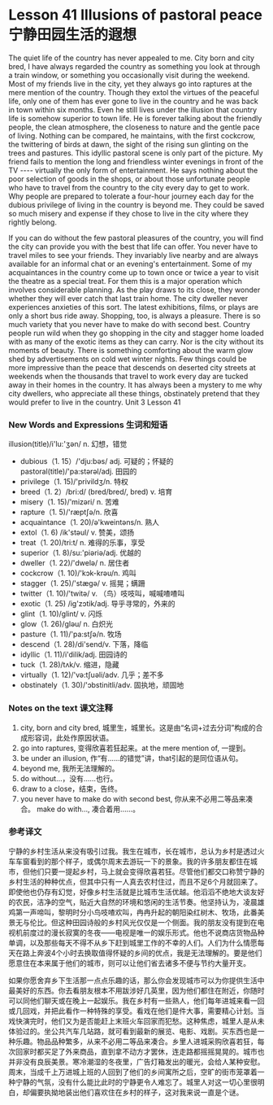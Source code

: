 # Lesson 41 Illusions of pastoral peace 宁静田园生活的遐想
The quiet life of the country has never appealed to me. City born and city bred, I have always regarded the country as something you look at through a train window, or something you occasionally visit during the weekend. Most of my friends live in the city, yet they always go into raptures at the mere mention of the country. Though they extol the virtues of the peaceful life, only one of them has ever gone to live in the country and he was back in town within six months. Even he still lives under the illusion that country life is somehow superior to town life. He is forever talking about the friendly people, the clean atmosphere, the closeness to nature and the gentle pace of living. Nothing can be compared, he maintains, with the first cockcrow, the twittering of birds at dawn, the sight of the rising sun glinting on the trees and pastures. This idyllic pastoral scene is only part of the picture. My friend fails to mention the long and friendless winter evenings in front of the TV ---- virtually the only form of entertainment. He says nothing about the poor selection of goods in the shops, or about those unfortunate people who have to travel from the country to the city every day to get to work. Why people are prepared to tolerate a four-hour journey each day for the dubious privilege of living in the country is beyond me. They could be saved so much misery and expense if they chose to live in the city where they rightly belong.

If you can do without the few pastoral pleasures of the country, you will find the city can provide you with the best that life can offer. You never have to travel miles to see your friends. They invariably live nearby and are always available for an informal chat or an evening's entertainment. Some of my acquaintances in the country come up to town once or twice a year to visit the theatre as a special treat. For them this is a major operation which involves considerable planning. As the play draws to its close, they wonder whether they will ever catch that last train home. The city dweller never experiences anxieties of this sort. The latest exhibitions, films, or plays are only a short bus ride away. Shopping, too, is always a pleasure. There is so much variety that you never have to make do with second best. Country people run wild when they go shopping in the city and stagger home loaded with as many of the exotic items as they can carry. Nor is the city without its moments of beauty. There is something comforting about the warm glow shed by advertisements on cold wet winter nights. Few things could be more impressive than the peace that descends on deserted city streets at weekends when the thousands that travel to work every day are tucked away in their homes in the country. It has always been a mystery to me why city dwellers, who appreciate all these things, obstinately pretend that they would prefer to live in the country. Unit 3 Lesson 41

### New Words and Expressions 生词和短语

illusion(title)/i'lu:'ʒən/ n. 幻想，错觉
* dubious（1. 15）/'dju:bəs/ adj. 可疑的；怀疑的
	pastoral(title)/'pa:stərəl/adj. 田园的
* privilege（1. 15)/'privildʒ/n. 特权
* breed（1. 2）/bri:d/ (bred/bred/, bred) v. 培育
* misery（1. 15)/'mizəri/ n. 苦难
* rapture（1. 5)/'ræptʃə/n. 欣喜
* acquaintance（1. 20)/ə'kweintəns/n. 熟人
* extol（1. 6) /ik'stəul/ v. 赞美，颂扬
* treat（1. 20)/tri:t/ n. 难得的乐事，享受
* superior（1. 8)/su:'piəriə/adj. 优越的
* dweller（1. 22)/'dwelə/ n. 居住者
* cockcrow（1. 10)/'kɔk-krəu/n. 鸡叫
* stagger（1. 25)/'stægə/ v. 摇晃；螨跚
* twitter（1. 10)/'twitə/ v. （鸟）吱吱叫，喊喊喳喳叫
* exotic（1. 25) /ig'zɔtik/adj. 导乎寻常的，外来的
* glint（1. 10)/glint/ v. 闪烁
* glow（1. 26)/gləu/ n. 白炽光
* pasture（1. 11)/'pa:stʃə/n. 牧场
* descend（1. 28)/di'send/v. 下落，降临
* idyllic（1. 11)/i'dilik/adj. 田园诗的
* tuck（1. 28)/tʌk/v. 缩进，隐藏
* virtually（1. 12)/'və:tʃuəli/adv. 几乎；差不多
* obstinately（1. 30)/'ɔbstinitli/adv. 固执地，顽固地

### Notes on the text 课文注释

1. city, born and city bred, 城里生，城里长。这是由“名词+过去分词”构成的合成形容词，此处作原因状语。
2. go into raptures, 变得欣喜若狂起来。at the mere mention of, 一提到。
3. be under an illusion, 作“有……的错觉”讲，that引起的是同位语从句。
4. beyond me, 我所无法理解的。
5. do without…，没有……也行。
6. draw to a close，结束，告终。
7. you never have to make do with second best, 你从来不必用二等品来凑合。
	make do with…, 凑合着用……。

### 参考译文

宁静的乡村生活从来没有吸引过我。我生在城市，长在城市，总认为乡村是透过火车车窗看到的那个样子，或偶尔周末去游玩一下的景象。我的许多朋友都住在城市，但他们只要一提起乡村，马上就会变得欣喜若狂。尽管他们都交口称赞宁静的乡村生活的种种优点，但其中只有一人真去农村住过，而且不足6个月就回来了。即使他也仍存有幻觉，好像乡村生活就是比城市生活优越。他滔滔不绝地大谈友好的农民，洁净的空气，贴近大自然的环境和悠闲的生活节奏。他坚持认为，凌晨雄鸡第一声啼叫，黎明时分小鸟吱喳欢叫，冉冉升起的朝阳染红树木、牧场，此番美景无与伦比。但这种田园诗般的乡村风光仅仅是一个侧面。我的朋友没有提到在电视机前度过的漫长寂寞的冬夜——电视是唯一的娱乐形式。他也不说商店货物品种单调，以及那些每天不得不从乡下赶到城里工作的不幸的人们。人们为什么情愿每天在路上奔波4个小时去换取值得怀疑的乡间的优点，我是无法理解的。要是他们愿意住在本来属于他们的城市，则可以让他们省去诸多不便与节约大量开支。

如果你愿舍弃乡下生活那一点点乐趣的话，那么你会发现城市可以为你提供生活中最美好的东西。你去看朋友根本不用跋涉好几英里，因为他们都住在附近，你随时可以同他们聊天或在晚上一起娱乐。我在乡村有一些熟人，他们每年进城来看一回或几回戏，并把此看作一种特殊的享受。看戏在他们是件大事，需要精心计划。当戏快演完时，他们又为是否能赶上末班火车回家而犯愁。这种焦虑，城里人是从未体验过的。坐公共汽车几站路，就可看到最新的展览、电影、戏剧。买东西也是一种乐趣。物品品种繁多，从来不必用二等品来凑合。乡里人进城采购欣喜若狂，每次回家时都买足了外来商品，直到拿不动方才罢休，连走路都摇摇晃晃的。城市也并非没有良辰美景。寒冷潮湿的冬夜里，广告灯箱发出的暖光，会给人某种安慰。周末，当成千上万进城上班的人回到了他们的乡间寓所之后，空旷的街市笼罩着一种宁静的气氛，没有什么能比此时的宁静更令人难忘了。城里人对这一切心里很明白，却偏要执拗地装出他们喜欢住在乡村的样子，这对我来说一直是个谜。


